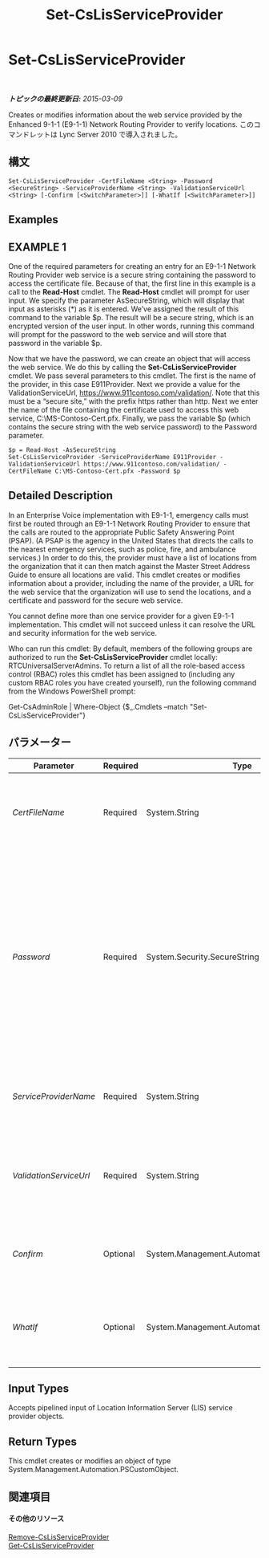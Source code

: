 ﻿---
title: Set-CsLisServiceProvider
TOCTitle: Set-CsLisServiceProvider
ms:assetid: 3fe2878c-6ad2-4b7f-a844-e978c263163f
ms:mtpsurl: https://technet.microsoft.com/ja-jp/library/Gg425911(v=OCS.15)
ms:contentKeyID: 48271889
ms.date: 05/19/2016
mtps_version: v=OCS.15
ms.translationtype: HT
---

# Set-CsLisServiceProvider

 

_**トピックの最終更新日:** 2015-03-09_

Creates or modifies information about the web service provided by the Enhanced 9-1-1 (E9-1-1) Network Routing Provider to verify locations. このコマンドレットは Lync Server 2010 で導入されました。

## 構文

    Set-CsLisServiceProvider -CertFileName <String> -Password <SecureString> -ServiceProviderName <String> -ValidationServiceUrl <String> [-Confirm [<SwitchParameter>]] [-WhatIf [<SwitchParameter>]]

## Examples

## EXAMPLE 1

One of the required parameters for creating an entry for an E9-1-1 Network Routing Provider web service is a secure string containing the password to access the certificate file. Because of that, the first line in this example is a call to the **Read-Host** cmdlet. The **Read-Host** cmdlet will prompt for user input. We specify the parameter AsSecureString, which will display that input as asterisks (\*) as it is entered. We’ve assigned the result of this command to the variable $p. The result will be a secure string, which is an encrypted version of the user input. In other words, running this command will prompt for the password to the web service and will store that password in the variable $p.

Now that we have the password, we can create an object that will access the web service. We do this by calling the **Set-CsLisServiceProvider** cmdlet. We pass several parameters to this cmdlet. The first is the name of the provider, in this case E911Provider. Next we provide a value for the ValidationServiceUrl, https://www.911contoso.com/validation/. Note that this must be a “secure site,” with the prefix https rather than http. Next we enter the name of the file containing the certificate used to access this web service, C:\\MS-Contoso-Cert.pfx. Finally, we pass the variable $p (which contains the secure string with the web service password) to the Password parameter.

    $p = Read-Host -AsSecureString
    Set-CsLisServiceProvider -ServiceProviderName E911Provider -ValidationServiceUrl https://www.911contoso.com/validation/ -CertFileName C:\MS-Contoso-Cert.pfx -Password $p

## Detailed Description

In an Enterprise Voice implementation with E9-1-1, emergency calls must first be routed through an E9-1-1 Network Routing Provider to ensure that the calls are routed to the appropriate Public Safety Answering Point (PSAP). (A PSAP is the agency in the United States that directs the calls to the nearest emergency services, such as police, fire, and ambulance services.) In order to do this, the provider must have a list of locations from the organization that it can then match against the Master Street Address Guide to ensure all locations are valid. This cmdlet creates or modifies information about a provider, including the name of the provider, a URL for the web service that the organization will use to send the locations, and a certificate and password for the secure web service.

You cannot define more than one service provider for a given E9-1-1 implementation. This cmdlet will not succeed unless it can resolve the URL and security information for the web service.

Who can run this cmdlet: By default, members of the following groups are authorized to run the **Set-CsLisServiceProvider** cmdlet locally: RTCUniversalServerAdmins. To return a list of all the role-based access control (RBAC) roles this cmdlet has been assigned to (including any custom RBAC roles you have created yourself), run the following command from the Windows PowerShell prompt:

Get-CsAdminRole | Where-Object {$\_.Cmdlets –match "Set-CsLisServiceProvider"}

## パラメーター


<table>
<colgroup>
<col style="width: 25%" />
<col style="width: 25%" />
<col style="width: 25%" />
<col style="width: 25%" />
</colgroup>
<thead>
<tr class="header">
<th>Parameter</th>
<th>Required</th>
<th>Type</th>
<th>Description</th>
</tr>
</thead>
<tbody>
<tr class="odd">
<td><p><em>CertFileName</em></p></td>
<td><p>Required</p></td>
<td><p>System.String</p></td>
<td><p>The name (and full path) of the certificate file. This file must have a PFX file extension.</p></td>
</tr>
<tr class="even">
<td><p><em>Password</em></p></td>
<td><p>Required</p></td>
<td><p>System.Security.SecureString</p></td>
<td><p>A secure string containing the password needed to access the certificate in the password protected file. Secure strings can be created by using the <strong>ConvertTo-SecureString</strong> cmdlet or the <strong>Read-Host</strong> cmdlet with the AsSecureString parameter.</p></td>
</tr>
<tr class="odd">
<td><p><em>ServiceProviderName</em></p></td>
<td><p>Required</p></td>
<td><p>System.String</p></td>
<td><p>The name of the E9-1-1 Network Routing Provider.</p></td>
</tr>
<tr class="even">
<td><p><em>ValidationServiceUrl</em></p></td>
<td><p>Required</p></td>
<td><p>System.String</p></td>
<td><p>The URL of the web service. This must be a secure URL, beginning with the prefix https://.</p></td>
</tr>
<tr class="odd">
<td><p><em>Confirm</em></p></td>
<td><p>Optional</p></td>
<td><p>System.Management.Automation.SwitchParameter</p></td>
<td><p>コマンドの実行前に確認メッセージが表示されます。</p></td>
</tr>
<tr class="even">
<td><p><em>WhatIf</em></p></td>
<td><p>Optional</p></td>
<td><p>System.Management.Automation.SwitchParameter</p></td>
<td><p>実際にコマンドを実行しなくてもコマンドの実行結果がわかります。</p></td>
</tr>
</tbody>
</table>


## Input Types

Accepts pipelined input of Location Information Server (LIS) service provider objects.

## Return Types

This cmdlet creates or modifies an object of type System.Management.Automation.PSCustomObject.

## 関連項目

#### その他のリソース

[Remove-CsLisServiceProvider](remove-cslisserviceprovider.md)  
[Get-CsLisServiceProvider](get-cslisserviceprovider.md)

